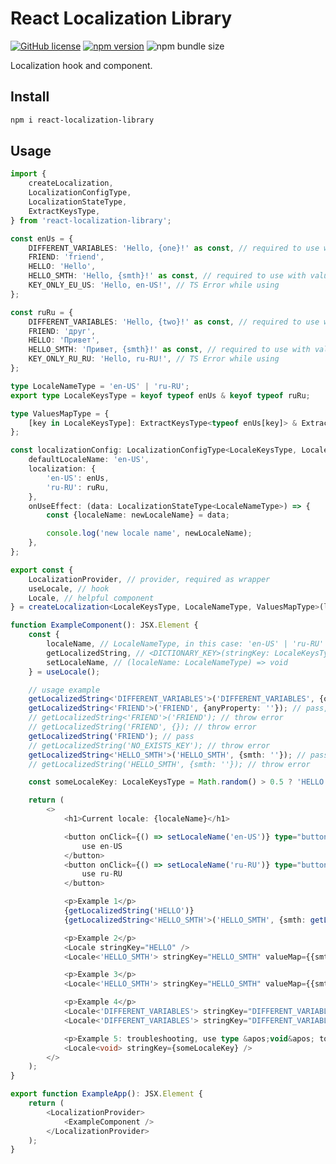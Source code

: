 # React Localization Library

[![GitHub license](https://img.shields.io/npm/l/react-localization-library)](https://github.com/webbestmaster/react-localization-library/blob/master/license)
[![npm version](https://img.shields.io/npm/v/react-localization-library.svg?style=flat)](https://www.npmjs.com/package/react-localization-library)
![npm bundle size](https://img.shields.io/bundlephobia/minzip/react-localization-library)
<!-- [![GitHub stars](https://img.shields.io/github/stars/webbestmaster/react-localization-library?style=social&maxAge=2592000)](https://github.com/webbestmaster/react-localization-library/) -->

Localization hook and component.

## Install

```bash
npm i react-localization-library
```

## Usage
```typescript jsx
import {
    createLocalization,
    LocalizationConfigType,
    LocalizationStateType,
    ExtractKeysType,
} from 'react-localization-library';

const enUs = {
    DIFFERENT_VARIABLES: 'Hello, {one}!' as const, // required to use with value map
    FRIEND: 'friend',
    HELLO: 'Hello',
    HELLO_SMTH: 'Hello, {smth}!' as const, // required to use with value map
    KEY_ONLY_EU_US: 'Hello, en-US!', // TS Error while using
};

const ruRu = {
    DIFFERENT_VARIABLES: 'Hello, {two}!' as const, // required to use with value map
    FRIEND: 'друг',
    HELLO: 'Привет',
    HELLO_SMTH: 'Привет, {smth}!' as const, // required to use with value map
    KEY_ONLY_RU_RU: 'Hello, ru-RU!', // TS Error while using
};

type LocaleNameType = 'en-US' | 'ru-RU';
export type LocaleKeysType = keyof typeof enUs & keyof typeof ruRu;

type ValuesMapType = {
    [key in LocaleKeysType]: ExtractKeysType<typeof enUs[key]> & ExtractKeysType<typeof ruRu[key]>;
};

const localizationConfig: LocalizationConfigType<LocaleKeysType, LocaleNameType> = {
    defaultLocaleName: 'en-US',
    localization: {
        'en-US': enUs,
        'ru-RU': ruRu,
    },
    onUseEffect: (data: LocalizationStateType<LocaleNameType>) => {
        const {localeName: newLocaleName} = data;

        console.log('new locale name', newLocaleName);
    },
};

export const {
    LocalizationProvider, // provider, required as wrapper
    useLocale, // hook
    Locale, // helpful component
} = createLocalization<LocaleKeysType, LocaleNameType, ValuesMapType>(localizationConfig);

function ExampleComponent(): JSX.Element {
    const {
        localeName, // LocaleNameType, in this case: 'en-US' | 'ru-RU'
        getLocalizedString, // <DICTIONARY_KEY>(stringKey: LocaleKeysType, valueMap?: Record<string, ReactNode>) => string;
        setLocaleName, // (localeName: LocaleNameType) => void
    } = useLocale();

    // usage example
    getLocalizedString<'DIFFERENT_VARIABLES'>('DIFFERENT_VARIABLES', {one: '', two: ''}); //  pass
    getLocalizedString<'FRIEND'>('FRIEND', {anyProperty: ''}); // pass, use 'as const' with parameters to control
    // getLocalizedString<'FRIEND'>('FRIEND'); // throw error
    // getLocalizedString('FRIEND', {}); // throw error
    getLocalizedString('FRIEND'); // pass
    // getLocalizedString('NO_EXISTS_KEY'); // throw error
    getLocalizedString<'HELLO_SMTH'>('HELLO_SMTH', {smth: ''}); // pass
    // getLocalizedString('HELLO_SMTH', {smth: ''}); // throw error

    const someLocaleKey: LocaleKeysType = Math.random() > 0.5 ? 'HELLO' : 'FRIEND';

    return (
        <>
            <h1>Current locale: {localeName}</h1>

            <button onClick={() => setLocaleName('en-US')} type="button">
                use en-US
            </button>
            <button onClick={() => setLocaleName('ru-RU')} type="button">
                use ru-RU
            </button>

            <p>Example 1</p>
            {getLocalizedString('HELLO')}
            {getLocalizedString<'HELLO_SMTH'>('HELLO_SMTH', {smth: getLocalizedString('FRIEND')})}

            <p>Example 2</p>
            <Locale stringKey="HELLO" />
            <Locale<'HELLO_SMTH'> stringKey="HELLO_SMTH" valueMap={{smth: <Locale stringKey="FRIEND" />}} />

            <p>Example 3</p>
            <Locale<'HELLO_SMTH'> stringKey="HELLO_SMTH" valueMap={{smth: '100500'}} />

            <p>Example 4</p>
            <Locale<'DIFFERENT_VARIABLES'> stringKey="DIFFERENT_VARIABLES" valueMap={{one: '100500', two: '100500'}} />
            <Locale<'DIFFERENT_VARIABLES'> stringKey="DIFFERENT_VARIABLES" valueMap={{one: '100500', two: '100500'}} />

            <p>Example 5: troubleshooting, use type &apos;void&apos; to suit for TypeScript</p>
            <Locale<void> stringKey={someLocaleKey} />
        </>
    );
}

export function ExampleApp(): JSX.Element {
    return (
        <LocalizationProvider>
            <ExampleComponent />
        </LocalizationProvider>
    );
}
```
